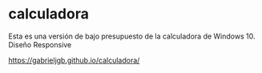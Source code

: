 # calculadora

Esta es una versión de bajo presupuesto de la calculadora de Windows 10. Diseño Responsive

https://gabrieljgb.github.io/calculadora/
